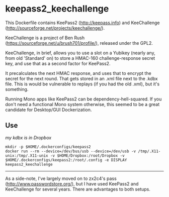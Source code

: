 # keepass2_keechallenge

This Dockerfile contains KeePass2 (http://keepass.info) and KeeChallenge (http://sourceforge.net/projects/keechallenge/).

KeeChallenge is a project of Ben Rush (https://sourceforge.net/u/brush701/profile/), released under the GPL2.

KeeChallenge, in brief, allows you to use a slot on a Yubikey (nearly any, from old 'Standard' on) to store a HMAC-160
challenge-response secret key, and use that as a second factor for KeePass2.  

It precalculates the next HMAC response, and uses that to encrypt the secret for the next round.  That gets stored in an .xml file next to the .kdbx file.  This is would be vulnerable to replays (if you had the old .xml), but it's something.

Running Mono apps like KeePass2 can be dependency-hell-squared.  If you don't need a functional Mono system otherwise, this seemed to be a great 
candidate for Desktop/GUI Dockerization.

## Use


_my kdbx is in Dropbox_

```
mkdir -p $HOME/.dockerconfigs/keepass2
docker run --rm --device=/dev/bus/usb --device=/dev/usb -v /tmp/.X11-unix:/tmp/.X11-unix -v $HOME/Dropbox:/root/Dropbox -v $HOME/.dockerconfigs/keepass2:/root/.config -e DISPLAY keepass2_keechallenge
```


---

As a side-note, I've largely moved on to zx2c4's pass (http://www.passwordstore.org/), but I have used KeePass2 and KeeChallenge for several years.  There are advantages to both setups.
